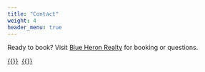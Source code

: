 ```yaml
---
title: "Contact"
weight: 4
header_menu: true
---
```


Ready to book? Visit <a href="https://www.blueheronvacations.com/vacation/all/detailpage/180/context-switch">Blue Heron Realty</a> for booking or questions.


[{{<icon class="fa fa-envelope">}}](mailto:sarah@funkventuresnc.com)&nbsp;&nbsp;[{{<icon class="fa fa-instagram">}}](https://www.instagram.com/contextswitch.ocracoke/)